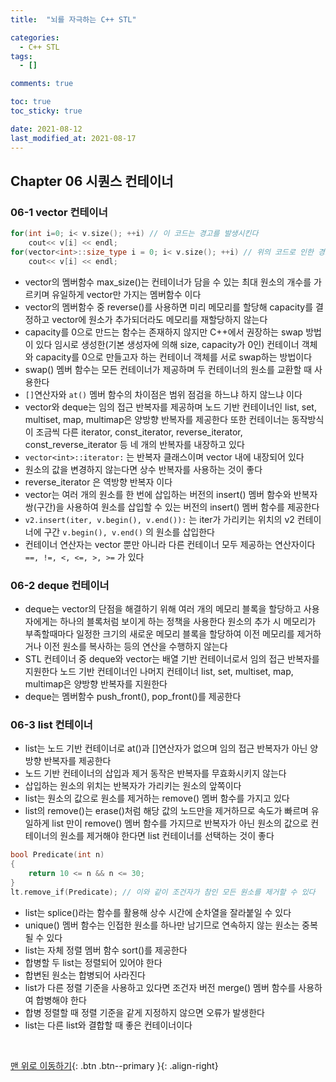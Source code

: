 ```yaml
---
title:  "뇌를 자극하는 C++ STL"

categories:
  - C++ STL
tags:
  - []

comments: true

toc: true
toc_sticky: true

date: 2021-08-12
last_modified_at: 2021-08-17
---
```


## Chapter 06 시퀀스 컨테이너

### 06-1 vector 컨테이너

```cpp
for(int i=0; i< v.size(); ++i) // 이 코드는 경고를 발생시킨다
	cout<< v[i] << endl;
for(vector<int>::size_type i = 0; i< v.size(); ++i) // 위의 코드로 인한 경고는 이와같이 수정해야 제거된다
	cout<< v[i] << endl;
```

- vector의 멤버함수 max_size()는 컨테이너가 담을 수 있는 최대 원소의 개수를 가르키며 유일하게 vector만 가지는 멤버함수 이다
- vector의 멤버함수 중 reverse()를 사용하면 미리 메모리를 할당해 capacity를 결정하고 vector에 원소가 추가되더라도 메모리를 재할당하지 않는다
- capacity를 0으로 만드는 함수는 존재하지 않지만 C++에서 권장하는 swap 방법이 있다 임시로 생성한(기본 생성자에 의해 size, capacity가 0인) 컨테이너 객체와 capacity를 0으로 만들고자 하는 컨테이너 객체를 서로 swap하는 방법이다
- swap() 멤버 함수는 모든 컨테이너가 제공하며 두 컨테이너의 원소를 교환할 때 사용한다
- `[]`연산자와 `at()` 멤버 함수의 차이점은 범위 점검을 하느냐 하지 않느냐 이다
- vector와 deque는 임의 접근 반복자를 제공하며 노드 기반 컨테이너인 list, set, multiset, map, multimap은 양방향 반복자를 제공한다 또한 컨테이너는 동작방식이 조금씩 다른 iterator, const_iterator, reverse_iterator, const_reverse_iterator 등 네 개의 반복자를 내장하고 있다
- `vector<int>::iterator:` 는 반복자 클래스이며 vector 내에 내장되어 있다
- 원소의 값을 변경하지 않는다면 상수 반복자를 사용하는 것이 좋다
- reverse_iterator 은 역방향 반복자 이다
- vector는 여러 개의 원소를 한 번에 삽입하는 버전의 insert() 멤버 함수와 반복자 쌍(구간)을 사용하여 원소를 삽입할 수 있는 버전의 insert() 멤버 함수를 제공한다
- `v2.insert(iter, v.begin(), v.end()):` 는 iter가 가리키는 위치의 v2 컨테이너에 구간 `v.begin(), v.end()` 의 원소를 삽입한다
- 컨테이너 연산자는 vector 뿐만 아니라 다른 컨테이너 모두 제공하는 연산자이다 `==, !=, <, <=, >, >=` 가 있다

### 06-2 deque 컨테이너
- deque는 vector의 단점을 해결하기 위해 여러 개의 메모리 블록을 할당하고 사용자에게는 하나의 블록처럼 보이게 하는 정책을 사용한다 원소의 추가 시 메모리가 부족할때마다 일정한 크기의 새로운 메모리 블록을 할당하여 이전 메모리를 제거하거나 이전 원소를 복사하는 등의 연산을 수행하지 않는다
- STL 컨테이너 중 deque와 vector는 배열 기반 컨테이너로서 임의 접근 반복자를 지원한다 노드 기반 컨테이너인 나머지 컨테이너 list, set, multiset, map, multimap은 양방향 반복자를 지원한다
- deque는 멤버함수 push_front(), pop_front()를 제공한다

### 06-3 list 컨테이너
- list는 노드 기반 컨테이너로 at()과 []연산자가 없으며 임의 접근 반복자가 아닌 양방향 반복자를 제공한다
- 노드 기반 컨테이너의 삽입과 제거 동작은 반복자를 무효화시키지 않는다
- 삽입하는 원소의 위치는 반복자가 가리키는 원소의 앞쪽이다
- list는 원소의 값으로 원소를 제거하는 remove() 멤버 함수를 가지고 있다
- list의 remove()는 erase()처럼 해당 값의 노드만을 제거하므로 속도가 빠르며 유일하게 list 만이 remove() 멤버 함수를 가지므로 반복자가 아닌 원소의 값으로 컨테이너의 원소를 제거해야 한다면 list 컨테이너를 선택하는 것이 좋다

```cpp
bool Predicate(int n)
{
	return 10 <= n && n <= 30;
}
lt.remove_if(Predicate); // 이와 같이 조건자가 참인 모든 원소를 제거할 수 있다
```

- list는 splice()라는 함수를 활용해 상수 시간에 순차열을 잘라붙일 수 있다
- unique() 멤버 함수는 인접한 원소를 하나만 남기므로 연속하지 않는 원소는 중복될 수 있다
- list는 자체 정렬 멤버 함수 sort()를 제공한다
- 합병할 두 list는 정렬되어 있어야 한다
- 합변된 원소는 합병되어 사라진다
- list가 다른 정렬 기준을 사용하고 있다면 조건자 버전 merge() 멤버 함수를 사용하여 합병해야 한다
- 합병 정렬할 때 정렬 기준을 같게 지정하지 않으면 오류가 발생한다
- list는 다른 list와 결합할 때 좋은 컨테이너이다

<br>

[맨 위로 이동하기](#){: .btn .btn--primary }{: .align-right}
